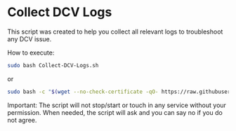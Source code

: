 # Collect DCV Logs

This script was created to help you collect all relevant logs to troubleshoot any DCV issue.

How to execute:

```bash
sudo bash Collect-DCV-Logs.sh
```

or

```bash
sudo bash -c "$(wget --no-check-certificate -qO- https://raw.githubusercontent.com/NISP-GmbH/Collect-DCV-Logs/main/Collect-DCV-Logs.sh)"
```

Important: The script will not stop/start or touch in any service without your permission. When needed, the script will ask and you can say no if you do not agree.
